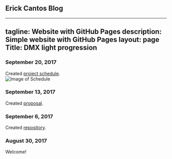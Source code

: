 
Erick Cantos Blog
-------------
---
tagline: Website with GitHub Pages
description: Simple website with GitHub Pages
layout: page
Title: DMX light progression 
---

### September 20, 2017

Created [project schedule](https://github.com/ErickCantos13/SensorEffector/blob/master/ErickCantosHardwareProject.gan).  
![Image of Schedule](https://raw.githubusercontent.com/ErickCantos13/SensorEffector/master/Images/gantChart.JPG)

### September 13, 2017

Created [proposal](https://github.com/ErickCantos13/SensorEffector/blob/master/documentation/ProposalContentStudentNameRev02.pdf).

### September 6, 2017

Created [repository](https://github.com/six0four/StudentSenseHat).

### August 30, 2017

Welcome!
